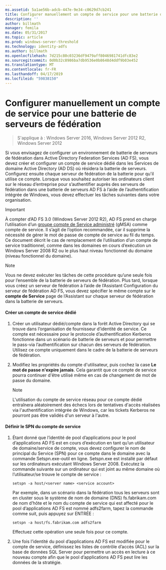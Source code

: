 ```yaml
---
ms.assetid: 5a1ae56b-adcb-447e-9e34-c0629d7cb241
title: Configurer manuellement un compte de service pour une batterie de serveurs de fédération
description: ''
author: billmath
manager: femila
ms.date: 05/31/2017
ms.topic: article
ms.prod: windows-server-threshold
ms.technology: identity-adfs
ms.author: billmath
ms.openlocfilehash: 7d215c80c03236df9479aff8046981741dfc83e2
ms.sourcegitcommit: 0d0b32c8986ba7db9536e0b8648d4ddf9b03e452
ms.translationtype: MT
ms.contentlocale: fr-FR
ms.lasthandoff: 04/17/2019
ms.locfileid: "59838150"
---
```

# <a name="manually-configure-a-service-account-for-a-federation-server-farm"></a>Configurer manuellement un compte de service pour une batterie de serveurs de fédération

>S'applique à : Windows Server 2016, Windows Server 2012 R2, Windows Server 2012

Si vous envisagez de configurer un environnement de batterie de serveurs de fédération dans Active Directory Federation Services \(AD FS\), vous devez créer et configurer un compte de service dédié dans les Services de domaine Active Directory \(AD DS\) où résidera la batterie de serveurs. Configurez ensuite chaque serveur de fédération de la batterie pour qu'il utilise ce compte. Lorsque vous souhaitez autoriser les ordinateurs client sur le réseau d’entreprise pour s’authentifier auprès des serveurs de fédération dans une batterie de serveurs AD FS à l’aide de l’authentification intégrée de Windows, vous devez effectuer les tâches suivantes dans votre organisation.  

> [!IMPORTANT]
> À compter d’AD FS 3.0 (Windows Server 2012 R2), AD FS prend en charge l’utilisation d’un [groupe compte de Service administré](https://docs.microsoft.com/windows-server/security/group-managed-service-accounts/group-managed-service-accounts-overview) \(gMSA\) comme compte de service.  Il s’agit de l’option recommandée, car il supprime la nécessité de gérer le mot de passe de compte de service au fil du temps.  Ce document décrit le cas de remplacement de l’utilisation d’un compte de service traditionnel, comme dans les domaines en cours d’exécution un Windows Server 2008 R2 ou le plus haut niveau fonctionnel du domaine \(niveau fonctionnel du domaine\).

> [!NOTE]  
> Vous ne devez exécuter les tâches de cette procédure qu’une seule fois pour l’ensemble de la batterie de serveurs de fédération. Plus tard, lorsque vous créez un serveur de fédération à l’aide de l’Assistant Configuration du serveur de fédération AD FS, vous devez spécifier le même compte sur le **compte de Service** page de l’Assistant sur chaque serveur de fédération dans la batterie de serveurs.  
  
#### <a name="create-a-dedicated-service-account"></a>Créer un compte de service dédié  
  
1.  Créer un utilisateur dédié\/compte dans la forêt Active Directory qui se trouve dans l’organisation de fournisseur d’identité de service. Ce compte est nécessaire pour le protocole d’authentification Kerberos fonctionne dans un scénario de batterie de serveurs et pour permettre le pass\-via l’authentification sur chacun des serveurs de fédération. Utilisez ce compte uniquement dans le cadre de la batterie de serveurs de fédération.  
  
2.  Modifiez les propriétés du compte d'utilisateur, puis cochez la case **Le mot de passe n'expire jamais**. Cela garantit que ce compte de service pourra continuer d'être utilisé même en cas de changement de mot de passe du domaine.  
  
    > [!NOTE]  
    > L'utilisation du compte de service réseau pour ce compte dédié entraînera aléatoirement des échecs lors de tentatives d'accès réalisées via l'authentification intégrée de Windows, car les tickets Kerberos ne pourront pas être validés d'un serveur à l'autre.  
  
#### <a name="to-set-the-spn-of-the-service-account"></a>Définir le SPN du compte de service  
  
1.  Étant donné que l’identité de pool d’applications pour le pool d’applications AD FS est en cours d’exécution en tant qu’un utilisateur de domaine\/service de compte, vous devez configurer le nom de principal du Service \(SPN\) pour ce compte dans le domaine avec la commande Setspn.exe\-outil en ligne. Setspn.exe est installé par défaut sur les ordinateurs exécutant Windows Server 2008. Exécutez la commande suivante sur un ordinateur qui est joint au même domaine où l’utilisateur\/se trouve le compte de service :  
  
    ```  
    setspn -a host/<server name> <service account>  
    ```  
  
    Par exemple, dans un scénario dans la fédération tous les serveurs sont en cluster sous le système de nom de domaine \(DNS\) fs.fabrikam.com de nom d’hôte et le nom du compte de service qui est affecté pour le pool d’applications AD FS est nommé adfs2farm, tapez la commande comme suit, puis appuyez sur ENTRÉE :  
  
    ```  
    setspn -a host/fs.fabrikam.com adfs2farm  
    ```  
  
    Effectuez cette opération une seule fois pour ce compte.  
  
2.  Une fois l’identité du pool d’applications AD FS est modifiée pour le compte de service, définissez les listes de contrôle d’accès \(ACL\) sur la base de données SQL Server pour permettre un accès en lecture à ce nouveau compte afin que le pool d’applications AD FS peut lire les données de la stratégie.  
  

